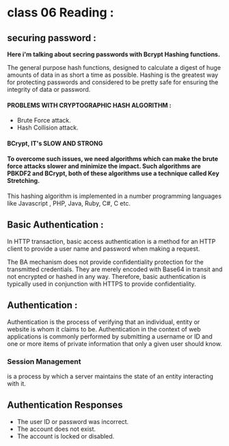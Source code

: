 # class 06 Reading :
## securing password :

**Here i'm talking about secring passwords with Bcrypt Hashing functions.**


The general purpose hash functions, designed to calculate a digest of huge amounts of data in as short a time as possible. Hashing is the greatest way for protecting passwords and considered to be pretty safe for ensuring the integrity of data or password.

#### PROBLEMS WITH CRYPTOGRAPHIC HASH ALGORITHM :
* Brute Force attack.
* Hash Collision attack.

#### **BCrypt, IT's SLOW AND STRONG** 
#### To overcome such issues, we need algorithms which can make the brute force attacks slower and minimize the impact. Such algorithms are PBKDF2 and BCrypt, both of these algorithms use a technique called Key Stretching.

This hashing algorithm is implemented in a number programming languages like Javascript , PHP, Java, Ruby, C#, C etc. 


## Basic Authentication :
In HTTP transaction, basic access authentication is a method for an HTTP client to provide a user name and password when making a request. 

The BA mechanism does not provide confidentiality protection for the transmitted credentials. They are merely encoded with Base64 in transit and not encrypted or hashed in any way. Therefore, basic authentication is typically used in conjunction with HTTPS to provide confidentiality.

## Authentication  :
Authentication is the process of verifying that an individual, entity or website is whom it claims to be. Authentication in the context of web applications is commonly performed by submitting a username or ID and one or more items of private information that only a given user should know.

### Session Management
 is a process by which a server maintains the state of an entity interacting with it.

## Authentication Responses

* The user ID or password was incorrect.
* The account does not exist.
* The account is locked or disabled.

